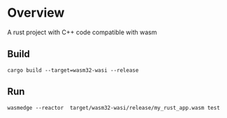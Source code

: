 # Overview

A rust project with C++ code compatible with wasm


## Build

```
cargo build --target=wasm32-wasi --release
```

## Run 

```
wasmedge --reactor  target/wasm32-wasi/release/my_rust_app.wasm test
```
